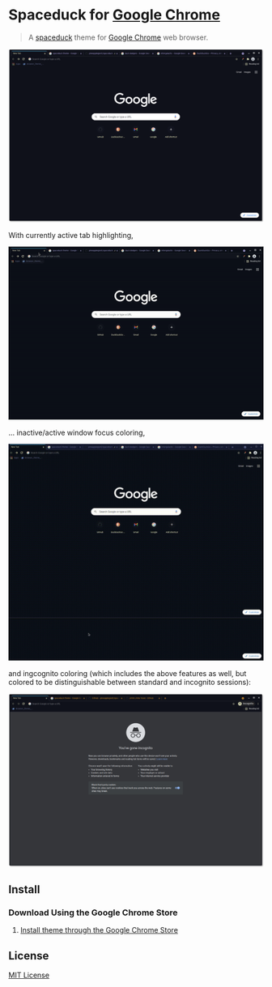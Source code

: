 # Spaceduck for [Google Chrome](https://www.google.com/chrome/)

> A [spaceduck](https://github.com/pineapplegiant/spaceduck) theme for [Google Chrome](https://www.google.com/chrome/) web browser.

![Screenshot](./spaceduck_home_tabs.png)

With currently active tab highlighting,

![active-tab-highlighting](./tab_highlighting.gif)

... inactive/active window focus coloring,

![inactive-active-highlighting](./inactive-active-highlight.gif)

and ingcognito coloring (which includes the above features as well, but colored to be distinguishable between standard and incognito sessions):

![ingcognito-highlighting](./incognito_home.png)


## Install

### Download Using the Google Chrome Store

1. [Install theme through the Google Chrome Store](https://chrome.google.com/webstore/detail/?????)

## License

[MIT License](./LICENSE)

